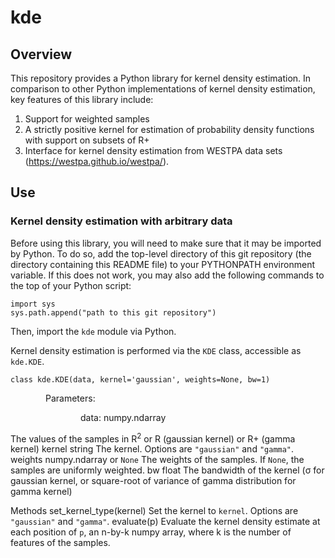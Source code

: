 # kde

## Overview
This repository provides a Python library for kernel density estimation. In comparison to other Python implementations of kernel density estimation, key features of this library include:

1. Support for weighted samples
2. A strictly positive kernel for estimation of probability density functions with support on subsets of R+
3. Interface for kernel density estimation from WESTPA data sets (https://westpa.github.io/westpa/).

## Use

### Kernel density estimation with arbitrary data

Before using this library, you will need to make sure that it may be imported by Python. To do so, add the top-level directory of this git repository (the directory containing this README file) to your PYTHONPATH environment variable.  If this does not work, you may also add the following commands to the top of your Python script:

```
import sys
sys.path.append("path to this git repository")
```

Then, import the `kde` module via Python.

Kernel density estimation is performed via the `KDE` class, accessible as `kde.KDE`.

```
class kde.KDE(data, kernel='gaussian', weights=None, bw=1)
```

<p style="margin-left: 4em">
Parameters:
</p>
<p style="margin-left: 8em">
data: numpy.ndarray
</p>
The values of the samples in R<sup>2</sup> or R (gaussian kernel) or R+ (gamma kernel)
kernel string
The kernel. Options are <code>"gaussian"</code> and <code>"gamma"</code>.
weights numpy.ndarray or <code>None</code>
The weights of the samples. If <code>None</code>, the samples are uniformly weighted.
bw float
The bandwidth of the kernel (σ for gaussian kernel, or square-root of variance of gamma distribution for gamma kernel)

Methods
set_kernel_type(kernel)
Set the kernel to <code>kernel</code>. Options are <code>"gaussian"</code> and <code>"gamma"</code>.
evaluate(p)
Evaluate the kernel density estimate at each position of <code>p</code>, an n-by-k numpy array, where k is the number of features of the samples.

